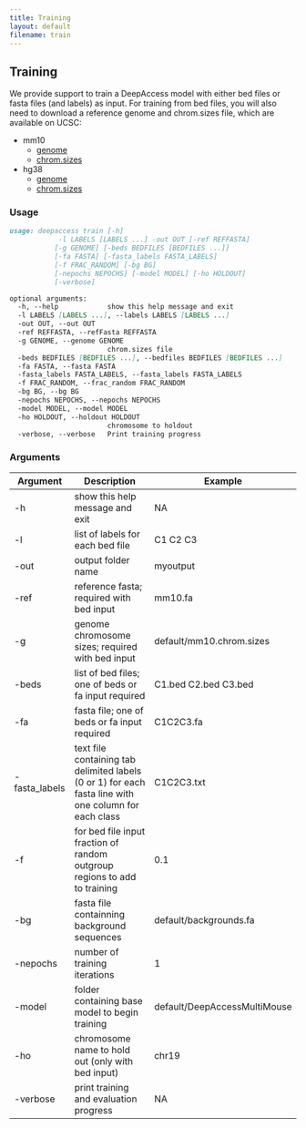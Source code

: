 ```yaml
---
title: Training
layout: default
filename: train
---
```

## Training

We provide support to train a DeepAccess model with either bed files or fasta files (and labels) as input. For training from bed files, you will also need to download a reference genome and chrom.sizes file, which are available on UCSC:

- mm10 
    - [genome](http://hgdownload.soe.ucsc.edu/goldenPath/mm10/bigZips/mm10.fa.gz) 
    - [chrom.sizes](http://hgdownload.soe.ucsc.edu/goldenPath/mm10/bigZips/mm10.chrom.sizes)
- hg38 
    - [genome](http://hgdownload.soe.ucsc.edu/goldenPath/hg38/bigZips/hg38.fa.gz) 
    - [chrom.sizes](http://hgdownload.soe.ucsc.edu/goldenPath/hg38/bigZips/hg38.chrom.sizes)

### Usage
```markdown
usage: deepaccess train [-h] 
            -l LABELS [LABELS ...] -out OUT [-ref REFFASTA]
           [-g GENOME] [-beds BEDFILES [BEDFILES ...]]
           [-fa FASTA] [-fasta_labels FASTA_LABELS]
           [-f FRAC_RANDOM] [-bg BG]
           [-nepochs NEPOCHS] [-model MODEL] [-ho HOLDOUT]
           [-verbose]

optional arguments:
  -h, --help            show this help message and exit
  -l LABELS [LABELS ...], --labels LABELS [LABELS ...]
  -out OUT, --out OUT
  -ref REFFASTA, --refFasta REFFASTA
  -g GENOME, --genome GENOME
                        chrom.sizes file
  -beds BEDFILES [BEDFILES ...], --bedfiles BEDFILES [BEDFILES ...]
  -fa FASTA, --fasta FASTA
  -fasta_labels FASTA_LABELS, --fasta_labels FASTA_LABELS
  -f FRAC_RANDOM, --frac_random FRAC_RANDOM
  -bg BG, --bg BG
  -nepochs NEPOCHS, --nepochs NEPOCHS
  -model MODEL, --model MODEL
  -ho HOLDOUT, --holdout HOLDOUT
                        chromosome to holdout
  -verbose, --verbose   Print training progress
  ```
### Arguments

| Argument   | Description | Example |
| ---------  | ----------- | -------- |
| -h | show this help message and exit | NA |
| -l | list of labels for each bed file | C1 C2 C3 |
| -out | output folder name | myoutput |
| -ref  | reference fasta; required with bed input | mm10.fa |
| -g | genome chromosome sizes; required with bed input | default/mm10.chrom.sizes |
| -beds | list of bed files; one of beds or fa input required | C1.bed C2.bed C3.bed |
| -fa  | fasta file;  one of beds or fa input required | C1C2C3.fa |
| -fasta_labels  | text file containing tab delimited labels (0 or 1) for each fasta line with one column for each class | C1C2C3.txt |
| -f   | for bed file input fraction of random outgroup regions to add to training | 0.1 |
| -bg | fasta file containning background sequences | default/backgrounds.fa |
| -nepochs  | number of training iterations | 1 |
| -model | folder containing base model to begin training | default/DeepAccessMultiMouse |
| -ho | chromosome name to hold out (only with bed input) | chr19 |
| -verbose | print training and evaluation progress | NA |

